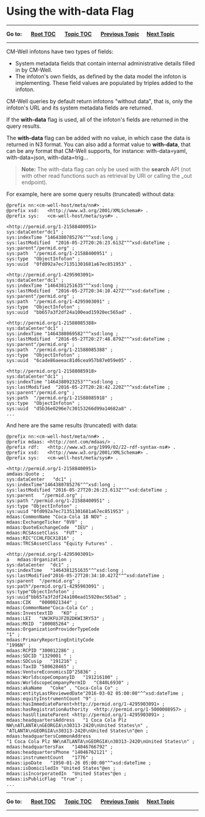 # Using the with-data Flag #

----

**Go to:** &nbsp;&nbsp;&nbsp;&nbsp; [**Root TOC**](CM-Well.RootTOC.md) &nbsp;&nbsp;&nbsp;&nbsp; [**Topic TOC**](API.TOC.md) &nbsp;&nbsp;&nbsp;&nbsp; [**Previous Topic**](API.UsingTheRecursiveFlag.md)&nbsp;&nbsp;&nbsp;&nbsp; [**Next Topic**](API.UsingTheWith-historyFlag.md)  

----

CM-Well infotons have two types of fields:

* System metadata fields that contain internal administrative details filled in by CM-Well.
* The infoton's own fields, as defined by the data model the infoton is implementing. These field values are populated by triples added to the infoton.

CM-Well queries by default return infotons "without data", that is, only the infoton's URL and its system metadata fields are returned.

If the **with-data** flag is used, all of the infoton's fields are returned in the query results.

The **with-data** flag can be added with no value, in which case the data is returned in N3 format. You can also add a format value to **with-data**, that can be any format that CM-Well supports, for instance: with-data=yaml, with-data=json, with-data=trig...

>**Note:** The with-data flag can only be used with the **search** API (not with other read functions such as retrieval by URI or calling the _out endpoint).

For example, here are some query results (truncated) without data:

    @prefix nn:<cm-well-host/meta/nn#> .
    @prefix xsd:   <http://www.w3.org/2001/XMLSchema#> .
    @prefix sys:   <cm-well-host/meta/sys#> .
    
    <http://permid.org/1-21588400951>
    sys:dataCenter"dc1" ;
    sys:indexTime "1464380785276"^^xsd:long ;
    sys:lastModified  "2016-05-27T20:26:23.613Z"^^xsd:dateTime ;
    sys:parent"/permid.org" ;
    sys:path  "/permid.org/1-21588400951" ;
    sys:type  "ObjectInfoton" ;
    sys:uuid  "0fd092a7ec71351301681a67ec851953" .
    
    <http://permid.org/1-4295903091>
    sys:dataCenter"dc1" ;
    sys:indexTime "1464381251635"^^xsd:long ;
    sys:lastModified  "2016-05-27T20:34:10.427Z"^^xsd:dateTime ;
    sys:parent"/permid.org" ;
    sys:path  "/permid.org/1-4295903091" ;
    sys:type  "ObjectInfoton" ;
    sys:uuid  "bb657a3f2df24a100ead15920ec565ad" .
    
    <http://permid.org/1-21588085388>
    sys:dataCenter"dc1" ;
    sys:indexTime "1464380869582"^^xsd:long ;
    sys:lastModified  "2016-05-27T20:27:48.879Z"^^xsd:dateTime ;
    sys:parent"/permid.org" ;
    sys:path  "/permid.org/1-21588085388" ;
    sys:type  "ObjectInfoton" ;
    sys:uuid  "6cade86aeeac81d6cea957b87e059e05" .
    
    <http://permid.org/1-21588085918>
    sys:dataCenter"dc1" ;
    sys:indexTime "1464380923253"^^xsd:long ;
    sys:lastModified  "2016-05-27T20:28:42.220Z"^^xsd:dateTime ;
    sys:parent"/permid.org" ;
    sys:path  "/permid.org/1-21588085918" ;
    sys:type  "ObjectInfoton" ;
    sys:uuid  "d5b36e0296e7c30153266d99a14682a8" .
    ...


And here are the same results (truncated) with data:

    @prefix nn:<cm-well-host/meta/nn#> .
    @prefix mdaas: <http://ont.com/mdaas/> .
    @prefix rdf:   <http://www.w3.org/1999/02/22-rdf-syntax-ns#> .
    @prefix xsd:   <http://www.w3.org/2001/XMLSchema#> .
    @prefix sys:   <cm-well-host/meta/sys#> .
    
    <http://permid.org/1-21588400951>
    amdaas:Quote ;
    sys:dataCenter   "dc1" ;
    sys:indexTime"1464380785276"^^xsd:long ;
    sys:lastModified "2016-05-27T20:26:23.613Z"^^xsd:dateTime ;
    sys:parent   "/permid.org" ;
    sys:path "/permid.org/1-21588400951" ;
    sys:type "ObjectInfoton" ;
    sys:uuid "0fd092a7ec71351301681a67ec851953" ;
    mdaas:CommonName "Coca-Cola 18 NOV" ;
    mdaas:ExchangeTicker "0V8" ;
    mdaas:QuoteExchangeCode  "IEU" ;
    mdaas:RCSAssetClass  "FUT" ;
    mdaas:RIC"CCHLFDCX1816" ;
    mdaas:TRCSAssetClass "Equity Futures" .
    
    <http://permid.org/1-4295903091>
    a   mdaas:Organization ;
    sys:dataCenter  "dc1" ;
    sys:indexTime   "1464381251635"^^xsd:long ;
    sys:lastModified"2016-05-27T20:34:10.427Z"^^xsd:dateTime ;
    sys:parent  "/permid.org" ;
    sys:path"/permid.org/1-4295903091" ;
    sys:type"ObjectInfoton" ;
    sys:uuid"bb657a3f2df24a100ead15920ec565ad" ;
    mdaas:CIK   "0000021344" ;
    mdaas:CommonName"Coca-Cola Co" ;
    mdaas:InvestextID   "KO" ;
    mdaas:LEI   "UWJKFUJFZ02DKWI3RY53" ;
    mdaas:MXID  "100085264" ;
    mdaas:OrganizationProviderTypeCode
    "1" ;
    mdaas:PrimaryReportingEntityCode
    "1996N" ;
    mdaas:RCPID "300012286" ;
    mdaas:SDCID "1329001 " ;
    mdaas:SDCusip   "191216" ;
    mdaas:TaxID "580628465" ;
    mdaas:VentureEconomicsID"25836" ;
    mdaas:WorldscopeCompanyID   "191216100" ;
    mdaas:WorldscopeCompanyPermID   "C840L6930" ;
    mdaas:akaName   "Coke" , "Coca-Cola Co" ;
    mdaas:entityLastReviewedDate"2016-03-02 05:00:00"^^xsd:dateTime ;
    mdaas:equityInstrumentCount "9" ;
    mdaas:hasImmediateParent<http://permid.org/1-4295903091> ;
    mdaas:hasRegistrationAuthority  <http://permid.org/1-5000008957> ;
    mdaas:hasUltimateParent <http://permid.org/1-4295903091> ;
    mdaas:headquartersAddress   "1 Coca Cola Plz NW\nATLANTA\nGEORGIA\n30313-2420\nUnited States\n" , "ATLANTA\nGEORGIA\n30313-2420\nUnited States\n"@en ;
    mdaas:headquartersCommonAddress
    "1 Coca Cola Plz NW\nATLANTA\nGEORGIA\n30313-2420\nUnited States\n" ;
    mdaas:headquartersFax   "14046766792" ;
    mdaas:headquartersPhone "14046762121" ;
    mdaas:instrumentCount   "1776" ;
    mdaas:ipoDate   "1950-01-26 05:00:00"^^xsd:dateTime ;
    mdaas:isDomiciledIn "United States"@en ;
    mdaas:isIncorporatedIn  "United States"@en ;
    mdaas:isPublicFlag  "true" ;
    ...

----

**Go to:** &nbsp;&nbsp;&nbsp;&nbsp; [**Root TOC**](CM-Well.RootTOC.md) &nbsp;&nbsp;&nbsp;&nbsp; [**Topic TOC**](API.TOC.md) &nbsp;&nbsp;&nbsp;&nbsp; [**Previous Topic**](API.UsingTheRecursiveFlag.md)&nbsp;&nbsp;&nbsp;&nbsp; [**Next Topic**](API.UsingTheWith-historyFlag.md)  

----